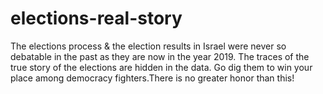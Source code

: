 # elections-real-story
The elections process & the election results in Israel were never so debatable in the past as they are now in the year 2019. The traces of the true story of the elections are hidden in the data. Go dig them to win your place among democracy fighters.There is no greater honor than this!
